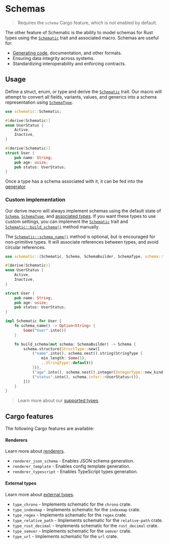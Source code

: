 # Schemas

> Requires the `schema` Cargo feature, which is _not_ enabled by default.

The other feature of Schematic is the ability to model schemas for Rust types using the
[`Schematic`][schematic] trait and associated macro. Schemas are useful for:

- [Generating code](./generator/index.md), documentation, and other formats.
- Ensuring data integrity across systems.
- Standardizing interoperability and enforcing contracts.

## Usage

Define a struct, enum, or type and derive the [`Schematic`][schematic] trait. Our macro will attempt
to convert all fields, variants, values, and generics into a schema representation using
[`SchemaType`][schematype].

```rust
use schematic::Schematic;

#[derive(Schematic)]
enum UserStatus {
	Active,
	Inactive,
}

#[derive(Schematic)]
struct User {
	pub name: String;
	pub age: usize;
	pub status: UserStatus;
}
```

Once a type has a schema associated with it, it can be fed into the
[generator](./generator/index.md).

### Custom implementation

Our derive macro will always implement schemas using the default state of [`Schema`][schema],
[`SchemaType`][schematype], and [associated types](./types.md). If you want these types to use
custom settings, you can implement the [`Schematic`][schematic] trait and
[`Schematic::build_schema()`](https://docs.rs/schematic/latest/schematic/trait.Schematic.html#method.build_schema)
method manually.

The
[`Schematic::schema_name()`](https://docs.rs/schematic/latest/schematic/trait.Schematic.html#method.schema_name)
method is optional, but is encouraged for non-primitive types. It will associate references between
types, and avoid circular references.

```rust
use schematic::{Schematic, Schema, SchemaBuilder, SchemaType, schema::*};

#[derive(Schematic)]
enum UserStatus {
	Active,
	Inactive,
}

struct User {
	pub name: String;
	pub age: usize;
	pub status: UserStatus;
}

impl Schematic for User {
	fn schema_name() -> Option<String> {
		Some("User".into())
	}

	fn build_schema(mut schema: SchemaBuilder) -> Schema {
		schema.structure(StructType::new([
			("name".into(), schema.nest().string(StringType {
				min_length: Some(1),
				..StringType::default()
			})),
			("age".into(), schema.nest().integer(IntegerType::new_kind(IntegerKind::Usize))),
			("status".into(), schema.infer::<UserStatus>()),
		]))
	}
}
```

> Learn more about our [supported types](./types.md).

## Cargo features

The following Cargo features are available:

#### Renderers

Learn more about [renderers](./generator/index.md).

- `renderer_json_schema` - Enables JSON schema generation.
- `renderer_template` - Enables config template generation.
- `renderer_typescript` - Enables TypeScript types generation.

#### External types

Learn more about [external types](./external.md).

- `type_chrono` - Implements schematic for the `chrono` crate.
- `type_indexmap` - Implements schematic for the `indexmap` crate.
- `type_regex` - Implements schematic for the `regex` crate.
- `type_relative_path` - Implements schematic for the `relative-path` crate.
- `type_rust_decimal` - Implements schematic for the `rust_decimal` crate.
- `type_semver` - Implements schematic for the `semver` crate.
- `type_url` - Implements schematic for the `url` crate.

[schematic]: https://docs.rs/schematic/latest/schematic/trait.Schematic.html
[schema]: https://docs.rs/schematic/latest/schematic/struct.Schema.html
[schematype]: https://docs.rs/schematic/latest/schematic/enum.SchemaType.html
